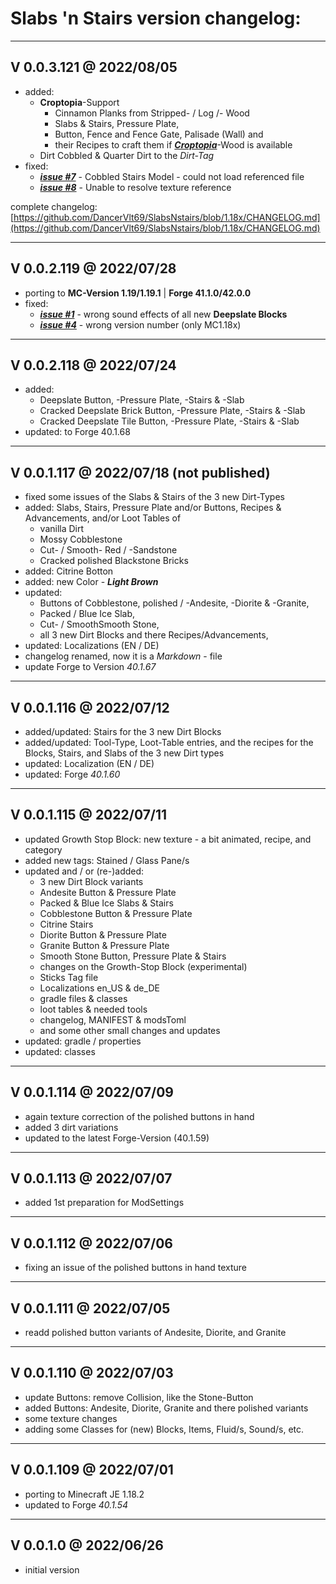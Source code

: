 # Slabs 'n Stairs version changelog:

-------------------------
V 0.0.3.121 @ 2022/08/05
-------------------------
* added: 
    - **Croptopia**-Support
      * Cinnamon Planks from Stripped- / Log /- Wood
      * Slabs & Stairs, Pressure Plate,
      * Button, Fence and Fence Gate, Palisade (Wall) and 
      * their Recipes to craft them if [**_Croptopia_**](https://www.curseforge.com/minecraft/mc-mods/croptopia)-Wood is available
    - Dirt Cobbled & Quarter Dirt to the *Dirt-Tag*
* fixed:
    - **_[issue #7](https://github.com/DancerVlt69/SlabsNstairs/issues/7)_** - Cobbled Stairs Model - could not load referenced file
    - **_[issue #8](https://github.com/DancerVlt69/SlabsNstairs/issues/8)_** - Unable to resolve texture reference

complete changelog: [https://github.com/DancerVlt69/SlabsNstairs/blob/1.18x/CHANGELOG.md](https://github.com/DancerVlt69/SlabsNstairs/blob/1.18x/CHANGELOG.md)

-------------------------
V 0.0.2.119 @ 2022/07/28
-------------------------
* porting to **MC-Version 1.19/1.19.1** | **Forge 41.1.0/42.0.0**
* fixed:
    - **_[issue #1](https://github.com/DancerVlt69/SlabsNstairs/issues/1)_** - wrong sound effects of all new **Deepslate Blocks**
    - **_[issue #4](https://github.com/DancerVlt69/SlabsNstairs/issues/4)_** - wrong version number (only MC1.18x)

-------------------------
V 0.0.2.118 @ 2022/07/24
-------------------------
* added:
    - Deepslate Button, -Pressure Plate, -Stairs & -Slab
    - Cracked Deepslate Brick Button, -Pressure Plate, -Stairs & -Slab
    - Cracked Deepslate Tile Button, -Pressure Plate, -Stairs & -Slab
* updated: to Forge 40.1.68  

-------------------------
V 0.0.1.117 @ 2022/07/18 (not published)
-------------------------
* fixed some issues of the Slabs & Stairs of the 3 new Dirt-Types
* added: Slabs, Stairs, Pressure Plate and/or Buttons, Recipes & Advancements, and/or Loot Tables of
    - vanilla Dirt
    - Mossy Cobblestone
    - Cut- / Smooth- Red / -Sandstone
    - Cracked polished Blackstone Bricks
* added: Citrine Botton
* added: new Color - ***Light Brown***
* updated:
    - Buttons of Cobblestone, polished / -Andesite, -Diorite & -Granite,
    - Packed / Blue Ice Slab,
    - Cut- / SmoothSmooth Stone,
    - all 3 new Dirt Blocks and there Recipes/Advancements,
* updated: Localizations (EN / DE)
* changelog renamed, now it is a *Markdown* - file
* update Forge to Version *40.1.67*

-------------------------
V 0.0.1.116 @ 2022/07/12
-------------------------
* added/updated: Stairs for the 3 new Dirt Blocks
* added/updated: Tool-Type, Loot-Table entries, and the recipes for
  the Blocks, Stairs, and Slabs of the 3 new Dirt types
* updated: Localization (EN / DE)
* updated: Forge *40.1.60*

------------------------
V 0.0.1.115 @ 2022/07/11
------------------------
* updated Growth Stop Block: new texture - a bit animated, recipe, and category
* added new tags: Stained / Glass Pane/s
* updated and / or (re-)added:
    - 3 new Dirt Block variants
    - Andesite Button & Pressure Plate
    - Packed & Blue Ice Slabs & Stairs
    - Cobblestone Button & Pressure Plate
    - Citrine Stairs
    - Diorite Button & Pressure Plate
    - Granite Button & Pressure Plate
    - Smooth Stone Button, Pressure Plate & Stairs
    - changes on the Growth-Stop Block (experimental)
    - Sticks Tag file
    - Localizations en_US & de_DE
    - gradle files & classes
    - loot tables & needed tools
    - changelog, MANIFEST & modsToml
    - and some other small changes and updates
* updated: gradle / properties
* updated: classes

------------------------
V 0.0.1.114 @ 2022/07/09
------------------------
* again texture correction of the polished buttons in hand
* added 3 dirt variations
* updated to the latest Forge-Version (40.1.59)

------------------------
V 0.0.1.113 @ 2022/07/07
------------------------
* added 1st preparation for ModSettings

------------------------
V 0.0.1.112 @ 2022/07/06
------------------------
* fixing an issue of the polished buttons in hand texture

------------------------
V 0.0.1.111 @ 2022/07/05
------------------------
* readd polished button variants of Andesite, Diorite, and Granite

------------------------
V 0.0.1.110 @ 2022/07/03
------------------------
* update Buttons: remove Collision, like the Stone-Button
* added Buttons: Andesite, Diorite, Granite and there polished variants
* some texture changes
* adding some Classes for (new) Blocks, Items, Fluid/s, Sound/s, etc.

------------------------
V 0.0.1.109 @ 2022/07/01
------------------------
* porting to Minecraft JE 1.18.2
* updated to Forge *40.1.54*

----------------------
V 0.0.1.0 @ 2022/06/26
----------------------
* initial version
